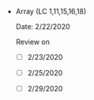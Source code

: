 - Array (LC 1,11,15,16,18) 

  Date: 2/22/2020

  Review on 
  - [ ] 2/23/2020
  - [ ] 2/25/2020
  - [ ] 2/29/2020

  

